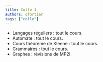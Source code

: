 ```yaml
---
title: Colle 1
authors: qfortier
tags: ["colle"]
---
```


- Langages réguliers : tout le cours.
- Automate : tout le cours.
- Cours théorème de Kleene : tout le cours.
- Grammaires : tout le cours.
- Graphes : révisions de MP2I.